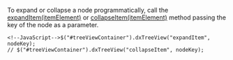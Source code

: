 To expand or collapse a node programmatically, call the [expandItem(itemElement)](/api-reference/10%20UI%20Widgets/dxTreeView/3%20Methods/expandItem(itemElement).md '/Documentation/ApiReference/UI_Widgets/dxTreeView/Methods/#expandItemitemElement') or [collapseItem(itemElement)](/api-reference/10%20UI%20Widgets/dxTreeView/3%20Methods/collapseItem(itemElement).md '/Documentation/ApiReference/UI_Widgets/dxTreeView/Methods/#collapseItemitemElement') method passing the key of the node as a parameter.

    <!--JavaScript-->$("#treeViewContainer").dxTreeView("expandItem", nodeKey);
    // $("#treeViewContainer").dxTreeView("collapseItem", nodeKey);
